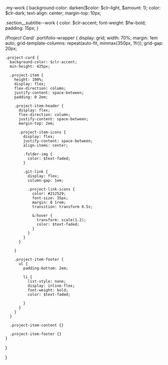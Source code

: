 .my-work {
background-color: darken($color: $clr-light, $amount: 1);
color: $clr-dark;
text-align: center;
margin-top: 10px;

.section\_\_subtitle--work {
color: $clr-accent;
font-weight: $fw-bold;
padding: 15px;
}

/_Project Card_/
.portifolio-wrapper {
display: grid;
width: 70%;
margin: 1em auto;
grid-template-columns: repeat(auto-fit, minmax(350px, 1fr));
grid-gap: 20px;

    .project-card {
      background-color: $clr-accent;
      min-height: 425px;

      .project-item {
        height: 100%;
        display: flex;
        flex-direction: column;
        justify-content: space-between;
        padding: 0 2em;

        .project-item-header {
          display: flex;
          flex-direction: column;
          justify-content: space-between;
          margin-top: 2em;

          .project-item-icons {
            display: flex;
            justify-content: space-between;
            align-items: center;

            .folder-img {
              color: $text-faded;
            }

            .git-link {
              display: flex;
              column-gap: 1em;

              .project-link-icons {
                color: #212529;
                font-size: 35px;
                margin: 0 1rem;
                transition: transform 0.5s;

                &:hover {
                  transform: scale(1.2);
                  color: $text-faded;
                }
              }
            }
          }

        }

        .project-item-footer {
          ul {
            padding-bottom: 2em;

            li {
              list-style: none;
              display: inline-flex;
              font-weight: bold;
              color: $text-faded;

            }
          }
        }
      }

      .project-item-content {}

      .project-item-footer {}
    }

}

}
